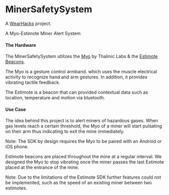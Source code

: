 MinerSafetySystem
=================

A [WearHacks](http://wearhacks.com/) project.

A Myo-Estimote Miner Alert System

#### The Hardware

The MinerSafetySystem utilizes the [Myo](https://www.thalmic.com/en/myo/) by Thalmic Labs & the      [Estimote Beacons](http://estimote.com/).

The Myo is a gesture control armband. which uses the muscle electrical activity to recognize hand and arm gestures. In addition, it provides vibrating tactile feedback.

The Estimote is a beacon that can provided contextual data such as location, temperature and motion via bluetooth.

#### Use Case

The idea behind this project is to alert miners of hazardous gases. When gas levels reach a certain threshold, the Myo of a miner will start pulsating on their arm thus indicating to exit the mine immediately.

Note: The SDK by design requires the Myo to be paired with an Android or iOS phone.

Estimote beacons are placed throughout the mine at a regular interval. We designed the Myo to stop vibrating once the miner passes the last Estimote placed at the entrance of the mine.

Note: Due to the limitations of the Estimote SDK further features could not be implemented, such as the speed of an existing miner between two estimotes.




